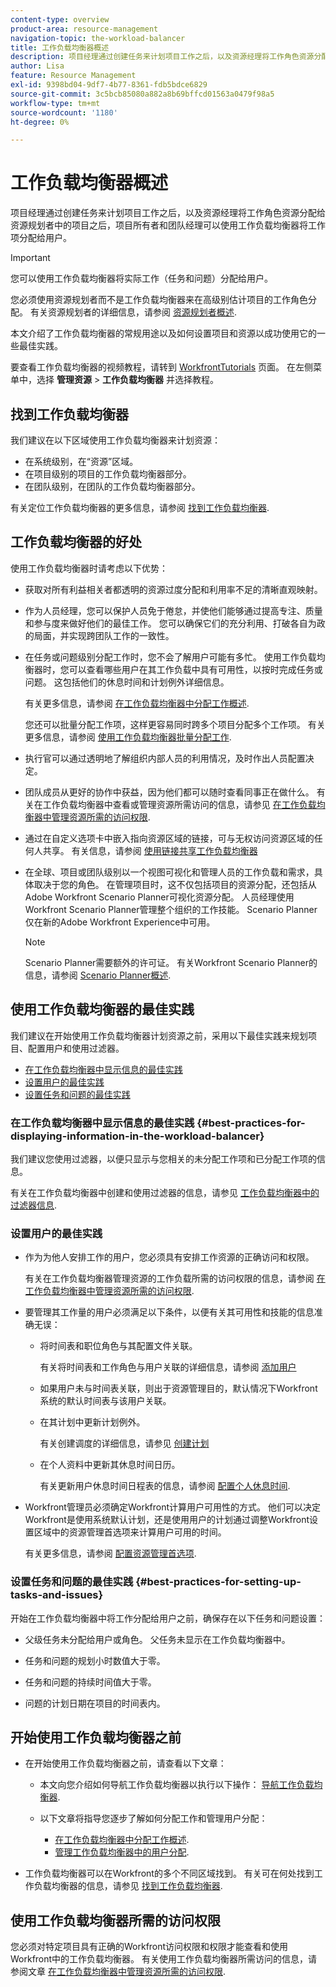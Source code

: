 ```yaml
---
content-type: overview
product-area: resource-management
navigation-topic: the-workload-balancer
title: 工作负载均衡器概述
description: 项目经理通过创建任务来计划项目工作之后，以及资源经理将工作角色资源分配给资源规划者中的项目之后，项目所有者和团队经理可以使用工作负载均衡器将工作项分配给用户。
author: Lisa
feature: Resource Management
exl-id: 9398bd04-9df7-4b77-8361-fdb5bdce6829
source-git-commit: 3c5bcb85080a882a8b69bffcd01563a0479f98a5
workflow-type: tm+mt
source-wordcount: '1180'
ht-degree: 0%

---
```


# 工作负载均衡器概述

<!--
<p>(NOTE: this is linked from the UI for the Workload Balancer page. DO NOT CHANGE TITLE OR LINK) </p>
-->

项目经理通过创建任务来计划项目工作之后，以及资源经理将工作角色资源分配给资源规划者中的项目之后，项目所有者和团队经理可以使用工作负载均衡器将工作项分配给用户。

>[!IMPORTANT]
>
>您可以使用工作负载均衡器将实际工作（任务和问题）分配给用户。
>
>您必须使用资源规划者而不是工作负载均衡器来在高级别估计项目的工作角色分配。 有关资源规划者的详细信息，请参阅 [资源规划者概述](../../resource-mgmt/resource-planning/get-started-resource-planner.md).

本文介绍了工作负载均衡器的常规用途以及如何设置项目和资源以成功使用它的一些最佳实践。

要查看工作负载均衡器的视频教程，请转到 [WorkfrontTutorials](https://experienceleague.adobe.com/docs/workfront-learn/tutorials-workfront/home.html) 页面。 在左侧菜单中，选择 **管理资源** > **工作负载均衡器** 并选择教程。

## 找到工作负载均衡器

<!--
<p>(NOTE: This will be taken out when all we will have is one tool - should be replaced by a blurb that says you can add this tool anywhere, in any custom tab, etc (long term dev promise)) </p>
-->

我们建议在以下区域使用工作负载均衡器来计划资源：

* 在系统级别，在“资源”区域。
* 在项目级别的项目的工作负载均衡器部分。
* 在团队级别，在团队的工作负载均衡器部分。

有关定位工作负载均衡器的更多信息，请参阅 [找到工作负载均衡器](../../resource-mgmt/workload-balancer/locate-workload-balancer.md).

## 工作负载均衡器的好处

使用工作负载均衡器时请考虑以下优势：

<!--
<p> Add about the what-if scenarios as a benefit when they become available </p>
-->

* 获取对所有利益相关者都透明的资源过度分配和利用率不足的清晰直观映射。
* 作为人员经理，您可以保护人员免于倦怠，并使他们能够通过提高专注、质量和参与度来做好他们的最佳工作。 您可以确保它们的充分利用、打破各自为政的局面，并实现跨团队工作的一致性。
* 在任务或问题级别分配工作时，您不会了解用户可能有多忙。 使用工作负载均衡器时，您可以查看哪些用户在其工作负载中具有可用性，以按时完成任务或问题。 这包括他们的休息时间和计划例外详细信息。

  有关更多信息，请参阅 [在工作负载均衡器中分配工作概述](../../resource-mgmt/workload-balancer/assign-work-in-workload-balancer.md).

  您还可以批量分配工作项，这样更容易同时跨多个项目分配多个工作项。 有关更多信息，请参阅 [使用工作负载均衡器批量分配工作](../../resource-mgmt/workload-balancer/assign-work-in-workload-balancer-in-bulk.md).

* 执行官可以通过透明地了解组织内部人员的利用情况，及时作出人员配置决定。
* 团队成员从更好的协作中获益，因为他们都可以随时查看同事正在做什么。 有关在工作负载均衡器中查看或管理资源所需访问的信息，请参见 [在工作负载均衡器中管理资源所需的访问权限](../../resource-mgmt/workload-balancer/access-needed-manage-resources-balancer.md).
* 通过在自定义选项卡中嵌入指向资源区域的链接，可与无权访问资源区域的任何人共享。 有关信息，请参阅 [使用链接共享工作负载均衡器](../../resource-mgmt/workload-balancer/share-link-for-workload-balancer.md)
* 在全球、项目或团队级别以一个视图可视化和管理人员的工作负载和需求，具体取决于您的角色。 在管理项目时，这不仅包括项目的资源分配，还包括从Adobe Workfront Scenario Planner可视化资源分配。 人员经理使用Workfront Scenario Planner管理整个组织的工作技能。 Scenario Planner仅在新的Adobe Workfront Experience中可用。

  >[!NOTE]
  >
  >  Scenario Planner需要额外的许可证。 有关Workfront Scenario Planner的信息，请参阅 [Scenario Planner概述](../../scenario-planner/scenario-planner-overview.md).


## 使用工作负载均衡器的最佳实践

我们建议在开始使用工作负载均衡器计划资源之前，采用以下最佳实践来规划项目、配置用户和使用过滤器。

* [在工作负载均衡器中显示信息的最佳实践](#best-practices-for-displaying-information-in-the-workload-balancer)
* [设置用户的最佳实践](#best-practices-for-setting-up-users)
* [设置任务和问题的最佳实践](#best-practices-for-setting-up-tasks-and-issues)

### 在工作负载均衡器中显示信息的最佳实践 {#best-practices-for-displaying-information-in-the-workload-balancer}

我们建议您使用过滤器，以便只显示与您相关的未分配工作项和已分配工作项的信息。

有关在工作负载均衡器中创建和使用过滤器的信息，请参见 [工作负载均衡器中的过滤器信息](../../resource-mgmt/workload-balancer/filter-information-workload-balancer.md).

### 设置用户的最佳实践

* 作为为他人安排工作的用户，您必须具有安排工作资源的正确访问和权限。

  有关在工作负载均衡器管理资源的工作负载所需的访问权限的信息，请参阅 [在工作负载均衡器中管理资源所需的访问权限](../../resource-mgmt/workload-balancer/access-needed-manage-resources-balancer.md).

* 要管理其工作量的用户必须满足以下条件，以便有关其可用性和技能的信息准确无误：

   * 将时间表和职位角色与其配置文件关联。

     有关将时间表和工作角色与用户关联的详细信息，请参阅 [添加用户](../../administration-and-setup/add-users/create-and-manage-users/add-users.md)
   * 如果用户未与时间表关联，则出于资源管理目的，默认情况下Workfront系统的默认时间表与该用户关联。
   * 在其计划中更新计划例外。

     有关创建调度的详细信息，请参见 [创建计划](../../administration-and-setup/set-up-workfront/configure-timesheets-schedules/create-schedules.md)

   * 在个人资料中更新其休息时间日历。

     有关更新用户休息时间日程表的信息，请参阅 [配置个人休息时间](../../workfront-basics/manage-your-account-and-profile/configuring-your-user-profile/personal-time-overview.md).

     <!--   
     <div data-mc-conditions="QuicksilverOrClassic.Draft mode">   
     <p>(NOTE: Add another bullet for Costs, when this becomes available:</p>   
     <p>If you want to budget your resources by Cost, you must associate Job Roles with Cost/ Hr. rates. The cost associated with Job Roles assigned to users in your Resource Pools is used to calculate the Budgeted Labor Cost and the Budgeted Cost of the project.For more information about associating job roles with rates, see the article Creating and Managing Job Roles in the new Adobe Workfront experience.For more information about calculating Budgeted Labor Cost, see the article Calculating Budgeted Labor Cost in the new Adobe Workfront experience.For more information about calculating Budgeted Cost, see the article Calculating Budgeted Cost in .) </p>   
     </div>   
     -->

* Workfront管理员必须确定Workfront计算用户可用性的方式。 他们可以决定Workfront是使用系统默认计划，还是使用用户的计划通过调整Workfront设置区域中的资源管理首选项来计算用户可用的时间。

  有关更多信息，请参阅 [配置资源管理首选项](../../administration-and-setup/set-up-workfront/configure-system-defaults/configure-resource-mgmt-preferences.md).

### 设置任务和问题的最佳实践 {#best-practices-for-setting-up-tasks-and-issues}

开始在工作负载均衡器中将工作分配给用户之前，确保存在以下任务和问题设置：

* 父级任务未分配给用户或角色。 父任务未显示在工作负载均衡器中。
* 任务和问题的规划小时数值大于零。

* 任务和问题的持续时间值大于零。
* 问题的计划日期在项目的时间表内。

## 开始使用工作负载均衡器之前

* 在开始使用工作负载均衡器之前，请查看以下文章：

   * 本文向您介绍如何导航工作负载均衡器以执行以下操作： [导航工作负载均衡器](../workload-balancer/navigate-the-workload-balancer.md).

   * 以下文章将指导您逐步了解如何分配工作和管理用户分配：

      * [在工作负载均衡器中分配工作概述](../workload-balancer/assign-work-in-workload-balancer.md).
      * [管理工作负载均衡器中的用户分配](../workload-balancer/manage-user-allocations-workload-balancer.md).

* 工作负载均衡器可以在Workfront的多个不同区域找到。 有关可在何处找到工作负载均衡器的信息，请参见 [找到工作负载均衡器](../../resource-mgmt/workload-balancer/locate-workload-balancer.md).

## 使用工作负载均衡器所需的访问权限

您必须对特定项目具有正确的Workfront访问权限和权限才能查看和使用Workfront中的工作负载均衡器。 有关使用工作负载均衡器所需访问的信息，请参阅文章 [在工作负载均衡器中管理资源所需的访问权限](../../resource-mgmt/workload-balancer/access-needed-manage-resources-balancer.md).
